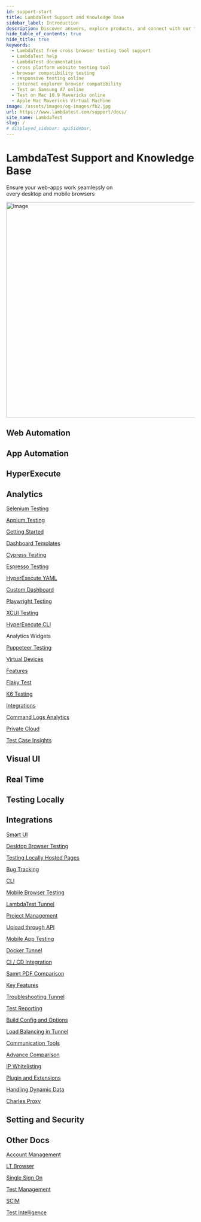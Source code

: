 ```yaml
---
id: support-start
title: LambdaTest Support and Knowledge Base
sidebar_label: Introduction
description: Discover answers, explore products, and connect with our team for assistance with the help of LambdaTest Support documentation.
hide_table_of_contents: true
hide_title: true
keywords:
  - LambdaTest free cross browser testing tool support
  - LambdaTest help
  - LambdaTest documentation
  - cross platform website testing tool
  - browser compatibility testing
  - responsive testing online
  - internet explorer browser compatibility
  - Test on Samsung A7 online
  - Test on Mac 10.9 Mavericks online
  - Apple Mac Mavericks Virtual Machine
image: /assets/images/og-images/fb2.jpg
url: https://www.lambdatest.com/support/docs/
site_name: LambdaTest
slug: /
# displayed_sidebar: apiSidebar,
---
```


<script type="application/ld+json"
      dangerouslySetInnerHTML={{ __html: JSON.stringify({
       "@context": "https://schema.org",
        "@type": "BreadcrumbList",
        "itemListElement": [{
          "@type": "ListItem",
          "position": 1,
          "name": "LambdaTest",
          "item": "https://www.lambdatest.com"
        },{
          "@type": "ListItem",
          "position": 2,
          "name": "Documentation",
          "item": "https://www.lambdatest.com/support/docs/"
        }]
      })
    }}
></script>



<div className="Doc_intro_cta">
<div className="Doc_intro_cta_text">
<h1>LambdaTest Support and Knowledge Base</h1>
<p>Ensure your web-apps work seamlessly on <br /> every desktop and mobile browsers</p>
</div>
<div className="Doc_intro_cta_image">
<img  loading="eager" src={require('../assets/images/support/home_light.png').default} alt="Image" width="701" height="576" className="home_image" role="presentation"/>
</div>
</div>

<div className="primary_main">

<!-- start of first section -->

  <div className="home_main">
      <h2 className='homeMain_h2'>Web Automation</h2>
      <h2 className='homeMain_h2'>App Automation</h2> 
      <h2 className='homeMain_h2'>HyperExecute</h2>
      <h2 className='homeMain_h2'>Analytics</h2>
  </div>

  <div className="home_inners">
    <a href="/docs/getting-started-with-lambdatest-automation/"><p className="p_home_inners">Selenium Testing</p></a>
    <a href="/docs/getting-started-with-appium-testing/"><p className="p_home_inners">Appium Testing</p></a>
    <a href="/docs/getting-started-with-hyperexecute/"><p className="p_home_inners">Getting Started</p></a>
    <a href="/docs/analytics-dashboard-templates/"><p className="p_home_inners">Dashboard Templates</p></a>
  </div>

  <div className="home_inners">
    <a href="/docs/getting-started-with-cypress-testing/"><p className="p_home_inners">Cypress Testing</p></a>
    <a href="/docs/getting-started-with-espresso-testing/"><p className="p_home_inners">Espresso Testing</p></a>
    <a href="/docs/hyperexecute-yaml-parameters/"><p className="p_home_inners">HyperExecute YAML</p></a>
    <a href="/docs/analytics-create-dashboard/"><p className="p_home_inners">Custom Dashboard</p></a>
  </div>

  <div className="home_inners">
    <a href="/docs/playwright-testing/"><p className="p_home_inners">Playwright Testing</p></a>
    <a href="/docs/getting-started-with-xcuitest/"><p className="p_home_inners">XCUI Testing</p></a>
    <a href="/docs/hyperexecute-cli-run-tests-on-hyperexecute-grid/"><p className="p_home_inners">HyperExecute CLI</p></a>
    <p className="p_home_inners">Analytics Widgets</p>
  </div>

  <div className="home_inners">
    <a href="/docs/puppeteer-testing/"><p className="p_home_inners">Puppeteer Testing</p></a>
    <a href="/docs/app-automation-on-emulators-simulators/"><p className="p_home_inners">Virtual Devices</p></a>
    <a href="/docs/key-features-of-hyperexecute/"><p className="p_home_inners">Features</p></a>
    <a href="/docs/analytics-modules-test-intelligence-flaky-test-analytics/"><p className="p_home_inners">Flaky Test</p></a>
  </div>

  <div className="home_inners">
    <a href="/docs/k6-browser-testing/"><p className="p_home_inners">K6 Testing</p></a>
    <p className="p_home_inners"></p>
    <a href="/docs/integration-with-hyperexecute/"><p className="p_home_inners">Integrations</p></a>
    <a href="/docs/analytics-modules-test-intelligence-command-logs-analytics/"><p className="p_home_inners">Command Logs Analytics</p></a>
  </div>

  <div className="home_inners">
  <p className="p_home_inners"></p>
  <p className="p_home_inners"></p>
  <a href="/docs/hyperexecute-private-cloud-setup/"><p className="p_home_inners">Private Cloud</p></a>
  <a href="/docs/analytics-test-case-insights/"><p className="p_home_inners">Test Case Insights</p></a>
</div>

<!-- end of first section -->

<!-- start of second section -->

  <div className="home_main">
    <h2 className='homeMain_h2'>Visual UI</h2>
    <h2 className='homeMain_h2'>Real Time</h2>
    <h2 className='homeMain_h2'>Testing Locally</h2>
    <h2 className='homeMain_h2'>Integrations</h2>
  </div>

  <div className="home_inners">
    <a href="/docs/smart-visual-regression-testing/"><p className="p_home_inners">Smart UI</p></a>
    <a href="/docs/real-time-browser-testing/" ><p className="p_home_inners">Desktop Browser Testing</p></a>
    <a href="/docs/testing-locally-hosted-pages/"><p className="p_home_inners">Testing Locally Hosted Pages</p></a>
    <a href="/docs/bug-tracking-tools/"><p className="p_home_inners">Bug Tracking</p></a>
  </div>

  <div className="home_inners">
    <a href="/docs/smartui-cli/"><p className="p_home_inners">CLI</p></a>
    <a href="/docs/webview-testing-in-android/"><p className="p_home_inners">Mobile Browser Testing</p></a>
    <a href="/docs/getting-started-with-lambdatest-automation/"><p className="p_home_inners">LambdaTest Tunnel</p></a>
    <a href="/docs/integrations-with-project-management-tools/"><p className="p_home_inners">Project Management</p></a>
  </div>

  <div className="home_inners">
    <a href="/docs/smartui-upload-api-v2/"><p className="p_home_inners">Upload through API</p></a>
    <a href="/docs/live-interactive-mobile-app-testing/"><p className="p_home_inners">Mobile App Testing</p></a>
    <a href="/docs/docker-tunnel/"><p className="p_home_inners">Docker Tunnel</p></a>
    <a href="/docs/integrations-with-ci-cd-tools/"><p className="p_home_inners">CI / CD Integration</p></a>
  </div>

  <div className="home_inners">
    <a href="/docs/smartui-pdf-comparison/"><p className="p_home_inners">Samrt PDF Comparison</p></a>
    <a href="/docs/developer-tools/"><p className="p_home_inners">Key Features</p></a>
    <a href="/docs/troubleshooting-lambda-tunnel/"><p className="p_home_inners">Troubleshooting Tunnel</p></a>
    <a href="/docs/integrate-test-reporting-test-management-tools/"><p className="p_home_inners">Test Reporting</p></a>
  </div>

  <div className="home_inners">
    <a href="/docs/smart-ui-build-options/"><p className="p_home_inners">Build Config and Options</p></a>
    <p className="p_home_inners"></p>
    <a href="/docs/load-balancing-in-lambda-tunnel/"><p className="p_home_inners">Load Balancing in Tunnel</p></a>
    <a href="/docs/team-communication-tools/"><p className="p_home_inners">Communication Tools</p></a>
  </div>

  <div className="home_inners">
    <a href="/docs/test-settings-options/"><p className="p_home_inners">Advance Comparison</p></a>
    <p className="p_home_inners"></p>
    <a href="/docs/dedicated-proxy/"><p className="p_home_inners">IP Whitelisting</p></a>
    <a href="/docs/plugins-and-extensions/"><p className="p_home_inners">Plugin and Extensions</p></a>
  </div>

  <div className="home_inners">
  <a href="/docs/html-dom-smartui-options/"><p className="p_home_inners">Handling Dynamic Data</p></a>
  <p className="p_home_inners"></p>
  <a href="/docs/charles-proxy/"><p className="p_home_inners">Charles Proxy</p></a>
</div>

<!-- end of second section -->

<!-- start of third section -->
  <div className="home_main">
    <h2 className='homeMain_h2'>Setting and Security</h2>
    <h2 className='homeMain_h2'>Other Docs</h2>
  </div>

  <div className="home_inners">
    <a href="/docs/account-management/"><p className="p_home_inners">Account Management</p></a>
    <a href="/docs/lt-browser/"><p className="p_home_inners">LT Browser</p></a>
  </div>

  <div className="home_inners">
    <a href="/docs/single-sign-on/"><p className="p_home_inners">Single Sign On</p></a>
    <a href="/docs/test-management/"><p className="p_home_inners">Test Management</p></a>
  </div>

  <div className="home_inners">
  <a href="/docs/scim/"><p className="p_home_inners">SCIM</p></a>
  <a href="/docs/test-intelligence-overview/"><p className="p_home_inners">Test Intelligence</p></a>
</div>

<!-- end of third section -->
</div>

<!-- <div className="support_main">  
  <a href="/docs/getting-started-with-lambdatest-automation/">
    <div className="support_inners">
      <h3>Selenium Testing</h3>
      <p>Learn how to start Selenium Automation Testing across multitude of desktop and mobile browsers.</p>
    </div>
  </a>
  <a href="/docs/getting-started-with-cypress-testing/">
    <div className="support_inners">
      <h3>Cypress Testing</h3>
      <p>Run & analyze Cypress test scripts across 40+ browser versions on cloud.</p>
    </div>
  </a>
  <a href="/docs/playwright-testing/">
    <div className="support_inners">
      <h3>Playwright Testing</h3>
      <p>Conduct online Playwright Testing of your websites across 40+ browser versions.</p>
    </div>
  </a>
  <a href="/docs/puppeteer-testing/">
    <div className="support_inners">
      <h3>Puppeteer Testing</h3>
      <p>Test your Puppeteer scripts online across 40+ browser versions.</p>
    </div>
  </a>
  <a href="/docs/appium-languages-and-frameworks/">
    <div className="support_inners">
      <h3>Appium Testing</h3>
      <p>Test your web and native mobile apps on Appium mobile device cloud of 3000+ real devices.</p>
    </div>
  </a>
  <a href="/docs/getting-started-with-espresso-testing/">
    <div className="support_inners">
      <h3>Espresso Testing</h3>
      <p>Automate your mobile apps on Espresso automation cloud of 3000+ real devices.</p>
    </div>
  </a>
  <a href="/docs/getting-started-with-xcuitest/">
    <div className="support_inners">
      <h3>XCUI Testing</h3>
      <p>Run app test automation of your iOS applications on XCUI automation cloud.</p>
    </div>
  </a>
  <a href="/docs/tas-overview/">
    <div className="support_inners">
      <h3>Test At Scale</h3>
      <p>Explore how to use Test At Scale to expedite your testing, cut job times, and get faster feedback on code commit.</p>
    </div>
  </a>
  <a href="/docs/getting-started-with-hyperexecute/">
    <div className="support_inners">
      <h3>HyperExecute Testing</h3>
      <p>Learn how to leverage smart test orchestration and accelerated End-to-End Selenium test execution with HyperExecute.</p>
    </div>
  </a>
  <a href="/api-doc/">
    <div className="support_inners">
      <h3>API Reference</h3>
      <p>API to scalable Selenium testing infrastructure for agile teams.</p>
    </div>
  </a>  
  <a href="/docs/inside-lambdatest-platform/">
    <div className="support_inners">
      <h3>LambdaTest Platform Basics</h3>
      <p>Basic Features Of LambdaTest Platform.</p>
    </div>
  </a>
  <a href="https://www.lambdatest.com/capabilities-generator/">
    <div className="support_inners">
      <h3>Capability Generator</h3>
      <p>Set of properties used to configure your Selenium tests.</p>
    </div>
  </a>
   <a href="/docs/mark-as-bug-in-automation-testing/">
    <div className="support_inners">
      <h3>Mark As A Bug</h3>
      <p>One click bug logging to bug tracking tools.</p>
    </div>
  </a>
  <a href="/docs/supported-browsers-and-operating-systems-for-the-web-interface/">
  <div className="support_inners">
    <h3>List of Browsers</h3>
    <p>List of all desktop and mobile browsers available at LambdaTest platform</p>
  </div>
  </a>
  <a href="https://www.lambdatest.com/concurrency-calculator/">
    <div className="support_inners">
      <h3>Concurrency Calculator</h3>
      <p>Calculate how many parallel sessions you would require.</p>
    </div>
  </a>
  <a href="/docs/testing-locally-hosted-pages/">
    <div className="support_inners">
      <h3>Test LocalHost</h3>
      <p>Test your locally hosted or privately hosted pages on LambdaTest platform.</p>
    </div>
  </a>
  <a href="/docs/test-logs/">
    <div className="support_inners">
      <h3>Test Logs</h3>
      <p>Check all the tests that you have performed.</p>
    </div>
  </a>
</div>

<div className="support_h2">  

## Live Interactive Testing

</div>


<div className="support_main">
  <a href="/docs/real-time-browser-testing/">
    <div className="support_inners"> 
      <h3>Real Time Testing</h3>
      <p>Troubleshoot problems encountered while performing Real Time test.</p>
    </div>
  </a>
  <a href="/docs/mark-as-bug-in-automation-testing/">
    <div className="support_inners"> 
      <h3>Mark As Bug</h3>
      <p>One click bug logging to bug tracking and project management tool.</p>
    </div>
  </a>
  <a href="/docs/testing-locally-hosted-pages/">
    <div className="support_inners">
      <h3>Test LocalHost</h3>
      <p>Test your locally hosted or privately hosted pages on LambdaTest platform.</p>
    </div>
  </a>
  <a href="https://www.lambdatest.com/list-of-browsers/">
    <div className="support_inners">
      <h3>List of Browsers</h3>
      <p>List of all desktop and mobile browsers available at LambdaTest platform.</p>
    </div>
  </a>
  <a href="/docs/developer-tools/">
    <div className="support_inners">
      <h3>Developer Tools</h3>
      <p>Debug with Native Browser Tools on Desktop and Mobile.</p>
    </div>
  </a>
  <a href="https://www.lambdatest.com/integrations/">
    <div className="support_inners">
      <h3>Integrations</h3>
      <p>Check out how you can integrate LambdaTest with Jira, Asana, Slack, Trello.</p>
    </div>
  </a>
  <a href="/docs/issue-tracker/">
    <div className="support_inners">
      <h3>Issue Tracker</h3>
      <p>Learn how to use Issue tracker step by step.</p>
    </div>
  </a>
  <a href="/docs/test-logs/">
    <div className="support_inners">
      <h3>Test Logs</h3>
      <p>Check all the tests that you have performed.</p>
    </div>
  </a>
</div>

<div className="support_h2">  

## LT Browser

</div>


<div className="support_main">
  <a href="/docs/lt-browser/">
    <div className="support_inners">
      <h3>LT Browser</h3>
      <p>Test Website For Responsiveness Easily.</p>
    </div>
  </a>
</div>

<div className="support_h2">   

## Visual Testing

</div>


<div className="support_main">
  <a href="/docs/automated-screenshot-testing/">
    <div className="support_inners">
      <h3>Automated Screenshot</h3>
      <p>Learn more on how to solve problems in Screenshot testing.</p>
    </div>
  </a>
  <a href="/docs/responsive-testing/">
    <div className="support_inners">
      <h3>Responsive Testing</h3>
      <p>Guide to troubleshoot problems of Responsive test.</p>
    </div>
  </a>
  <a href="/docs/lt-browser/">
    <div className="support_inners">
      <h3>LT Browser</h3>
      <p>Test Website For Responsiveness Easily</p>
    </div>
  </a>
  <a href="/docs/smart-visual-testing/">
    <div className="support_inners">
      <h3>Smart Visual Testing</h3>
      <p>Perform pixel-by-pixel comparison between multiple images.</p>
    </div>
  </a>
  <a href="/docs/mark-as-bug-in-automation-testing/">
    <div className="support_inners">
      <h3>Mark As Bug</h3>
      <p>One click bug logging to bug tracking and project management tool.</p>
    </div>
  </a>
</div>

<div className="support_h2">  

## Integrations

</div>


<div className="support_main">
  <a href="/docs/integrations-with-ci-cd-tools/">
    <div className="support_inners">
      <h3>CI/CD</h3>
      <p>Integrate LambdaTest with your CI/CD pipelines to boost your go-to-market delivery.</p>
    </div>
  </a>
  <a href="/docs/integrations-with-project-management-tools/">
    <div className="support_inners">
      <h3>Project Management</h3>
      <p>Integrate LambdaTest with your favorite project management tools like Jira, Asana, Slack, Trello.</p>
    </div>
  </a>
  <a href="/docs/integrations-with-codeless-automation-tools/">
    <div className="support_inners">
      <h3>Codeless Automation</h3>
      <p>Integrate LambdaTest with your favorite codeless automation tools like Katalon, Selenium IDE, Ranorex.</p>
    </div>
  </a>
  <a href="/docs/integrate-test-reporting-test-management-tools/">
    <div className="support_inners">
      <h3>Test Reporting</h3>
      <p>Integrate LambdaTest with your favorite test reporting tool like TestRail, Zebrunner.</p>
    </div>
  </a>
  <a href="/docs/integrate-test-reporting-test-management-tools/">
    <div className="support_inners">
      <h3>Communication Tools</h3>
      <p>Integrate LambdaTest with your favorite communication tool like Slack, Microsoft, Rocket.chat.</p>
    </div>
  </a>
  <a href="/docs/plugins-and-extensions/">
    <div className="support_inners">
      <h3>Plugin And Extensions</h3>
      <p>Integrate LambdaTest with your favorite plugin and extensions like Chrome Extension, Wordpress Plugin.</p>
    </div>
  </a>
</div>

<div className="support_h2">   

## Plugins

</div>


<div className="support_main">
  <a href="/docs/wordpress-plugin/">
    <div className="support_inners">
      <h3>WordPress Plugin</h3>
      <p>LambdaTest Plugin For WordPress Automated Screenshot Generation</p>
    </div>
  </a>
  <a href="/docs/chrome-extension/">
    <div className="support_inners">
      <h3>Chrome Extension</h3>
      <p>LambdaTest Screenshot Chrome Extension Automated Screenshot Generation</p>
    </div>
  </a>
</div>

<div className="support_h2">   

## List Of Browsers

</div>


<div className="support_main">
  <a href="https://www.lambdatest.com/list-of-browsers/">
    <div className="support_inners">
      <h3>List of Browsers</h3>
      <p>List of all desktop and mobile browsers available at LambdaTest platform.</p>
    </div>
  </a>
</div>

<div className="support_h2">   

## List Of Real Devices

</div>


<div className="support_main">
  <a href="https://www.lambdatest.com/list-of-real-devices">
    <div className="support_inners">
      <h3>List of Real Devices</h3>
      <p>List of all real Android and iOS devices available on LambdaTest platform.</p>
    </div>
  </a>
</div>

<div className="support_h2">   

## Issue Tracker

</div>


<div className="support_main">
  <a href="/docs/issue-tracker/">
    <div className="support_inners">
      <h3>Issue Tracker</h3>
      <p>Learn how to use Issue tracker step by step.</p>
    </div>
  </a>
</div>

<div className="support_h2">   

## Test Logs

</div>


<div className="support_main">
  <a href="/docs/test-logs/">
    <div className="support_inners">
      <h3>Test Logs</h3>
      <p>Check all the tests that you have performed.</p>
    </div>
  </a>
</div>

<div className="support_h2">   

## Developer Tools

</div>


<div className="support_main">
  <a href="/docs/developer-tools/">
    <div className="support_inners">
      <h3>Developer Tools</h3>
      <p>Debug with Native Browser Tools on Desktop and Mobile.</p>
    </div>
  </a>
</div>

<div className="support_h2">   

## Test Localhost or Private Page

</div>


<div className="support_main">
  <a href="/docs/testing-locally-hosted-pages/">
    <div className="support_inners">
      <h3>Test LocalHost</h3>
      <p>Test your locally hosted or privately hosted pages on LambdaTest platform.</p>
    </div>
  </a>
</div>

<nav aria-label="breadcrumbs">
  <ul className="breadcrumbs">
    <li className="breadcrumbs__item">
      <a className="breadcrumbs__link" href="https://www.lambdatest.com">
        Home
      </a>
    </li>
    <li className="breadcrumbs__item">
      <a className="breadcrumbs__link" target="_self" href="https://www.lambdatest.com/support/docs/">
        Documentation
      </a>
    </li>
  </ul>
</nav> -->
